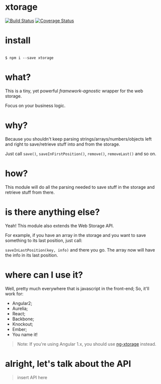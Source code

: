 # xtorage

[![Build Status](https://travis-ci.org/ericmdantas/xtorage.svg?branch=master)](https://travis-ci.org/ericmdantas/xtorage)
[![Coverage Status](https://coveralls.io/repos/ericmdantas/xtorage/badge.svg?branch=master)](https://coveralls.io/r/ericmdantas/xtorage?branch=master)

# install

```

$ npm i --save xtorage

```

# what?

This is a tiny, yet powerful *framework-agnostic* wrapper for the web storage.

Focus on your business logic.

# why?

Because you shouldn't keep parsing strings/arrays/numbers/objects left and right to save/retrieve stuff into and from the storage.

Just call ```save()```, ```saveInFirstPosition()```, ```remove()```, ```removeLast()``` and so on.

# how?

This module will do all the parsing needed to save stuff in the storage and retrieve stuff from there.

# is there anything else?

Yeah! This module also extends the Web Storage API.

For example, if you have an array in the storage and you want to save something to its last position, just call:

```saveInLastPosition(key, info)``` and there you go. The array now will have the info in its last position.

# where can I use it?

Well, pretty much everywhere that is javascript in the front-end; So, it'll work for:
- Angular2;
- Aurelia;
- React;
- Backbone;
- Knockout;
- Ember;
- You name it!

> Note: If you're using Angular 1.x, you should use [ng-xtorage](https://github.com/ericmdantas/ng-xtorage) instead.

# alright, let's talk about the API

> insert API here
